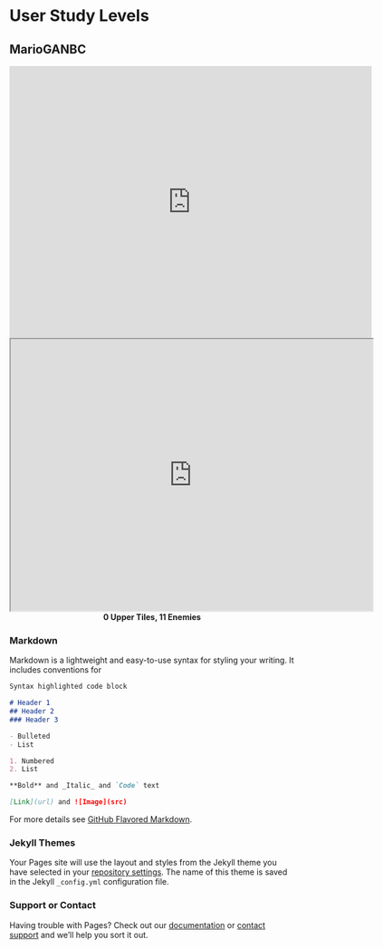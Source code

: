 # User Study Levels

## MarioGANBC

<div class="videoImageContainer" align="center">
<a align="center"> <iframe src="https://drive.google.com/file/d/19ZtnZSz8IBsHlLpDMTZSb2Fhqx6ZDLEm/preview" width="640" height="480" frameborder="0"></iframe> </a>
<a align="center"><iframe src="https://drive.google.com/file/d/1Mi6iD7TbRs1pC-FpTyiyy8O0bnoTao7m/preview" width="640" height="480"></iframe> </a>
<a align="center"> <b>0 Upper Tiles, 11 Enemies</b> </a>
</div>




### Markdown

Markdown is a lightweight and easy-to-use syntax for styling your writing. It includes conventions for

```markdown
Syntax highlighted code block

# Header 1
## Header 2
### Header 3

- Bulleted
- List

1. Numbered
2. List

**Bold** and _Italic_ and `Code` text

[Link](url) and ![Image](src)
```

For more details see [GitHub Flavored Markdown](https://guides.github.com/features/mastering-markdown/).

### Jekyll Themes

Your Pages site will use the layout and styles from the Jekyll theme you have selected in your [repository settings](https://github.com/gzmason/Mario-GAN-Levels/settings). The name of this theme is saved in the Jekyll `_config.yml` configuration file.

### Support or Contact

Having trouble with Pages? Check out our [documentation](https://docs.github.com/categories/github-pages-basics/) or [contact support](https://github.com/contact) and we’ll help you sort it out.
